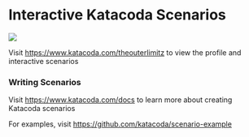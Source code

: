# Interactive Katacoda Scenarios

[![](http://shields.katacoda.com/katacoda/theouterlimitz/count.svg)](https://www.katacoda.com/theouterlimitz "Get your profile on Katacoda.com")

Visit https://www.katacoda.com/theouterlimitz to view the profile and interactive scenarios

### Writing Scenarios
Visit https://www.katacoda.com/docs to learn more about creating Katacoda scenarios

For examples, visit https://github.com/katacoda/scenario-example
